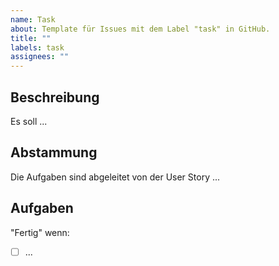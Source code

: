 ```yaml
---
name: Task
about: Template für Issues mit dem Label "task" in GitHub.
title: ""
labels: task
assignees: ""
---
```


<!-- sdfkjs -->

## Beschreibung

Es soll ...

## Abstammung

Die Aufgaben sind abgeleitet von der User Story ...

## Aufgaben

"Fertig" wenn:

- [ ] ...
